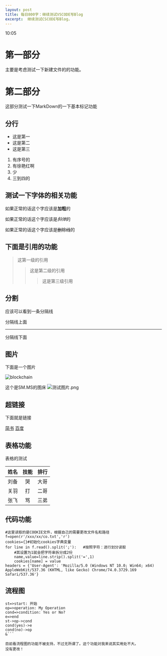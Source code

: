 ```yaml
---
layout: post
title: 每日800字：继续测试VSCODE写Blog
excerpt:  继续测试CSCODE写Blog，
---
```

10:05

# 第一部分

主要是考虑测试一下新建文件的的功能。

# 第二部分

这部分测试一下MarkDown的一下基本标记功能
## 分行
- 这是第一
- 这是第二
- 这是第三

1. 有序号的
2. 有徐艳红啊
3. 少
4. 三到四的

## 测试一下字体的相关功能

如果正常的话这个字应该是**加粗**的

如果正常的话这个字应该是*斜体*的

如果正常的话这个字应该是~~删除线~~的

## 下面是引用的功能

> 这第一级的引用
>> 这是第二级的引用
>>> 这是第三级引用

## 分割

应该可以看到一条分隔线

分隔线上面

---

分隔线下面


## 图片

下面是一个图片

![blockchain](https://ss0.bdstatic.com/70cFvHSh_Q1YnxGkpoWK1HF6hhy/it/u=702257389,1274025419&fm=27&gp=0.jpg "区块链")


这个是SM.MS的图床
![测试图片.png](https://i.loli.net/2019/11/21/rbYDksPpqHNezVA.png "测试图片")


## 超链接

下面就是链接

[简书](http://jianshu.com)
[百度](http://baidu.com)

## 表格功能

表格的测试

姓名|技能|排行
--|:--:|--:
刘备|哭|大哥
关羽|打|二哥
张飞|骂|三弟

## 代码功能

```
#这里读取的是COOKIE文件，根据自己的需要更改文件名和路径
f=open(r'/xxx/xx/co.txt','r')
cookies={}#初始化cookies字典变量
for line in f.read().split(';'):   #按照字符：进行划分读取
    #其设置为1就会把字符串拆分成2份
    name,value=line.strip().split('=',1)
    cookies[name] = value
headers = {'User-Agent': 'Mozilla/5.0 (Windows NT 10.0; Win64; x64) AppleWebKit/537.36 (KHTML, like Gecko) Chrome/74.0.3729.169 Safari/537.36'}

```

## 流程图

```flow
st=>start: 开始
op=>operation: My Operation
cond=>condition: Yes or No?
e=>end
st->op->cond
cond(yes)->e
cond(no)->op
&```

目前看流程图的功能不被支持，不过无所谓了。这个功能对我来说其实用处不大。
没有更改！

